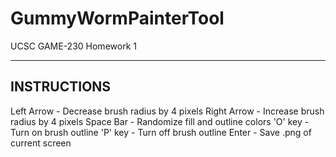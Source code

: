 # GummyWormPainterTool
 UCSC GAME-230 Homework 1

------------
INSTRUCTIONS
------------
Left Arrow  - Decrease brush radius by 4 pixels
Right Arrow - Increase brush radius by 4 pixels
Space Bar   - Randomize fill and outline colors
'O' key     - Turn on brush outline
'P' key     - Turn off brush outline
Enter       - Save .png of current screen